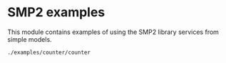 SMP2 examples
=============

This module contains examples of using the SMP2 library services from simple models.

~~~bash
./examples/counter/counter
~~~